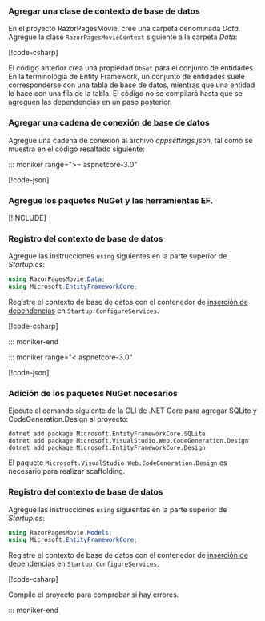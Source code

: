 <a name="dc"></a>

### <a name="add-a-database-context-class"></a>Agregar una clase de contexto de base de datos

En el proyecto RazorPagesMovie, cree una carpeta denominada *Data*. Agregue la clase `RazorPagesMovieContext` siguiente a la carpeta *Data*:

[!code-csharp[](~/tutorials/razor-pages/razor-pages-start/sample/RazorPagesMovie30/Data/RazorPagesMovieContext.cs)]

El código anterior crea una propiedad `DbSet` para el conjunto de entidades. En la terminología de Entity Framework, un conjunto de entidades suele corresponderse con una tabla de base de datos, mientras que una entidad lo hace con una fila de la tabla. El código no se compilará hasta que se agreguen las dependencias en un paso posterior.

<a name="cs"></a>

### <a name="add-a-database-connection-string"></a>Agregar una cadena de conexión de base de datos

Agregue una cadena de conexión al archivo *appsettings.json*, tal como se muestra en el código resaltado siguiente:

::: moniker range=">= aspnetcore-3.0"

[!code-json[](~/tutorials/razor-pages/razor-pages-start/sample/RazorPagesMovie30/appsettings_SQLite.json?highlight=10-12)]

### <a name="add-nuget-packages-and-ef-tools"></a>Agregue los paquetes NuGet y las herramientas EF.

[!INCLUDE[](~/includes/add-EF-NuGet-SQLite-CLI.md)]

<a name="reg"></a>

### <a name="register-the-database-context"></a>Registro del contexto de base de datos

Agregue las instrucciones `using` siguientes en la parte superior de *Startup.cs*:

```csharp
using RazorPagesMovie.Data;
using Microsoft.EntityFrameworkCore;
```

Registre el contexto de base de datos con el contenedor de [inserción de dependencias](xref:fundamentals/dependency-injection) en `Startup.ConfigureServices`.

[!code-csharp[](~/tutorials/razor-pages/razor-pages-start/sample/RazorPagesMovie30/Startup.cs?name=snippet_UseSqlite&highlight=11-12)]

::: moniker-end

::: moniker range="< aspnetcore-3.0"

[!code-json[](~/tutorials/razor-pages/razor-pages-start/sample/RazorPagesMovie/appsettings_SQLite.json?highlight=8-9)]

### <a name="add-required-nuget-packages"></a>Adición de los paquetes NuGet necesarios

Ejecute el comando siguiente de la CLI de .NET Core para agregar SQLite y CodeGeneration.Design al proyecto:

```dotnetcli
dotnet add package Microsoft.EntityFrameworkCore.SQLite
dotnet add package Microsoft.VisualStudio.Web.CodeGeneration.Design
dotnet add package Microsoft.EntityFrameworkCore.Design
```

El paquete `Microsoft.VisualStudio.Web.CodeGeneration.Design` es necesario para realizar scaffolding.

<a name="reg"></a>

### <a name="register-the-database-context"></a>Registro del contexto de base de datos

Agregue las instrucciones `using` siguientes en la parte superior de *Startup.cs*:

```csharp
using RazorPagesMovie.Models;
using Microsoft.EntityFrameworkCore;
```

Registre el contexto de base de datos con el contenedor de [inserción de dependencias](xref:fundamentals/dependency-injection) en `Startup.ConfigureServices`.

[!code-csharp[](~/tutorials/razor-pages/razor-pages-start/sample/RazorPagesMovie22/Startup.cs?name=snippet_UseSqlite&highlight=11-12)]

Compile el proyecto para comprobar si hay errores.

::: moniker-end

